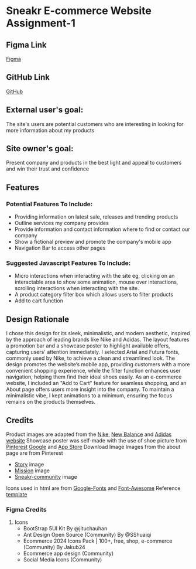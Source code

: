 # Sneakr E-commerce Website Assignment-1
## Figma Link
[Figma](https://www.figma.com/design/CvukpWpf28CUN1c2uLo9Mr/FED_S10267740H_-Muhammad-Amiruddin-Bin-Marzuki_Assg1_wireframe?node-id=0-1&t=6x4s5wzddnTtA8Ew-1)
## GitHub Link
[GitHub](https://github.com/Amirr090/FED_S10267740H_-Muhammad-Amiruddin-Bin-Marzuki_Assg1_website.git)
## External user's goal:
The site's users are potential customers who are interesting in looking for more information about my products
## Site owner's goal:
Present company and products in the best light and appeal to customers and win their trust and confidence
## Features
### Potential Features To Include:
- Providing information on latest sale, releases and trending products
- Outline services my company provides
- Provide information and contact information where to find or contact our company
- Show a fictional preview and promote the company's mobile app
- Navigation Bar to access other pages
### Suggested Javascript Features To Include:
- Micro interactions when interacting with the site eg, clicking on an interactable area to show some animation, mouse over interactions, scrolling interactions when interacting with the site.
- A product category filter box which allows users to filter products
- Add to cart function
## Design Rationale
I chose this design for its sleek, minimalistic, and modern aesthetic, inspired by the approach of leading brands like Nike and Adidas. The layout features a promotion bar and a showcase poster to highlight available offers, capturing users' attention immediately. I selected Arial and Futura fonts, commonly used by Nike, to achieve a clean and streamlined look. The design promotes the website’s mobile app, providing customers with a more convenient shopping experience, while the filter function enhances user navigation, helping them find their ideal shoes easily. As an e-commerce website, I included an "Add to Cart" feature for seamless shopping, and an About page offers users more insight into the company. To maintain a minimalistic vibe, I kept animations to a minimum, ensuring the focus remains on the products themselves.
## Credits
Product images are adapted from the [Nike](https://www.nike.com/sg/), [New Balance](https://www.newbalance.com.sg/) and [Adidas website](https://www.adidas.com.sg/)
Showcase poster was self-made with the use of shoe picture from [Pinterest](https://www.pinterest.com/)
[Google](https://www.vecteezy.com/png/12871364-google-play-store-download-button-in-white-colors-download-on-the-google-play-store) and [App Store](https://www.google.com/url?sa=i&url=https%3A%2F%2Fwww.pngwing.com%2Fen%2Fsearch%3Fq%3Dapp%2BStore&psig=AOvVaw0mo4BG0a1rKHJWePnXkTOW&ust=1731233004561000&source=images&cd=vfe&opi=89978449&ved=0CAMQjB1qFwoTCJDs9eH_zokDFQAAAAAdAAAAABAE) Download Image
Images from the about page are from Pinterest
- [Story](https://pin.it/7kNyMHRkk) image
- [Mission](https://pin.it/6dOI34Vbi) image
- [Sneakr-community](https://www.pinterest.com/) image

Icons used in html are from [Google-Fonts](https://fonts.google.com/) and [Font-Awesome](https://fontawesome.com/v4/icons)
Reference [template](https://woovina.com/demos/sneaker)
### Figma Credits
1. Icons
    - BootStrap 5UI Kit By @jituchauhan
    - Ant Design Open Source (Community) By @SShuaiqi
    - Ecommerce 2024 Icons Pack | 100+, free, shop, e-commerce (Community) By Jakub24
    - Ecommerce app design (Community)
    - Social Media Icons (Community)
